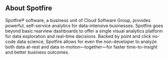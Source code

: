 

## About Spotfire

Spotfire® software, a business unit of Cloud Software Group, provides powerful, self-service analytics for data-intensive businesses.
Spotfire goes beyond basic rearview dashboards to offer a single visual analytics platform for data exploration and real-time decisions. Backed by point and click no-code data science, Spotfire allows for even the non-developer to analyze both data at-rest and data in-motion—together—for faster time-to-insight and better business outcomes.

<!--

**Here are some ideas to get you started:**

🙋‍♀️ A short introduction - what is your organization all about?
🌈 Contribution guidelines - how can the community get involved?
👩‍💻 Useful resources - where can the community find your docs? Is there anything else the community should know?
🍿 Fun facts - what does your team eat for breakfast?
🧙 Remember, you can do mighty things with the power of [Markdown](https://docs.github.com/github/writing-on-github/getting-started-with-writing-and-formatting-on-github/basic-writing-and-formatting-syntax)
-->
